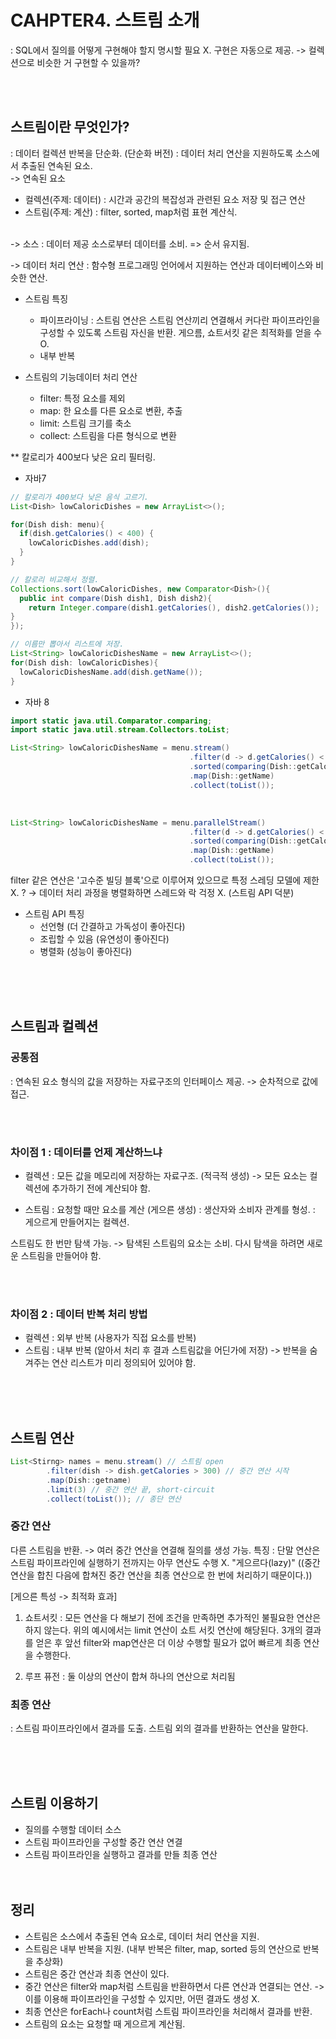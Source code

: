 # CAHPTER4. 스트림 소개
: SQL에서 질의를 어떻게 구현해야 할지 명시할 필요 X. 구현은 자동으로 제공.
-> 컬렉션으로 비슷한 거 구현할 수 있을까?

<br><br>

## 스트림이란 무엇인가?
: 데이터 컬렉션 반복을 단순화. (단순화 버전)
: 데이터 처리 연산을 지원하도록 소스에서 추출된 연속된 요소. <br>
-> 연속된 요소
- 컬렉션(주제: 데이터) : 시간과 공간의 복잡성과 관련된 요소 저장 및 접근 연산
- 스트림(주제: 계산) : filter, sorted, map처럼 표현 계산식.
<br><br>

-> 소스
: 데이터 제공 소스로부터 데이터를 소비. => 순서 유지됨.

-> 데이터 처리 연산
: 함수형 프로그래밍 언어에서 지원하는 연산과 데이터베이스와 비슷한 연산.

* 스트림 특징
  - 파이프라이닝 : 스트림 연산은 스트림 연산끼리 연결해서 커다란 파이프라인을 구성할 수 있도록 스트림 자신을 반환. 게으름, 쇼트서킷 같은 최적화를 얻을 수 O.
  - 내부 반복
 
* 스트림의 기능데이터 처리 연산
  * filter: 특정 요소를 제외
  * map: 한 요소를 다른 요소로 변환, 추출
  * limit: 스트림 크기를 축소
  * collect: 스트림을 다른 형식으로 변환



** 칼로리가 400보다 낮은 요리 필터링.
* 자바7
```java
// 칼로리가 400보다 낮은 음식 고르기.
List<Dish> lowCaloricDishes = new ArrayList<>();

for(Dish dish: menu){
  if(dish.getCalories() < 400) {
    lowCaloricDishes.add(dish);
  }
}

// 칼로리 비교해서 정렬.
Collections.sort(lowCaloricDishes, new Comparator<Dish>(){
  public int compare(Dish dish1, Dish dish2){
    return Integer.compare(dish1.getCalories(), dish2.getCalories());
}
});

// 이름만 뽑아서 리스트에 저장.
List<String> lowCaloricDishesName = new ArrayList<>();
for(Dish dish: lowCaloricDishes){
  lowCaloricDishesName.add(dish.getName());
}
```

* 자바 8
```java
import static java.util.Comparator.comparing;
import static java.util.stream.Collectors.toList;

List<String> lowCaloricDishesName = menu.stream()
                                        .filter(d -> d.getCalories() < 400)
                                        .sorted(comparing(Dish::getCalories)
                                        .map(Dish::getName)
                                        .collect(toList());
```

<br>

```java
List<String> lowCaloricDishesName = menu.parallelStream()
                                        .filter(d -> d.getCalories() < 400)
                                        .sorted(comparing(Dish::getCalories)
                                        .map(Dish::getName)
                                        .collect(toList());
```

filter 같은 연산은 '고수준 빌딩 블록'으로 이루어져 있으므로 특정 스레딩 모델에 제한 X. ?
-> 데이터 처리 과정을 병렬화하면 스레드와 락 걱정 X. (스트림 API 덕분) <br>

* 스트림 API 특징
  - 선언형 (더 간결하고 가독성이 좋아진다)
  - 조립할 수 있음 (유연성이 좋아진다)
  - 병렬화 (성능이 좋아진다)

<br><br><br>


## 스트림과 컬렉션
### 공통점 
: 연속된 요소 형식의 값을 저장하는 자료구조의 인터페이스 제공. -> 순차적으로 값에 접근.

<br><br>
### 차이점 1 : 데이터를 언제 계산하느냐

- 컬렉션 : 모든 값을 메모리에 저장하는 자료구조. (적극적 생성)
-> 모든 요소는 컬렉션에 추가하기 전에 계산되야 함.
  
- 스트림 : 요청할 때만 요소를 계산 (게으른 생성)
: 생산자와 소비자 관계를 형성.
: 게으르게 만들어지는 컬렉션.

스트림도 한 번만 탐색 가능. -> 탐색된 스트림의 요소는 소비.
다시 탐색을 하려면 새로운 스트림을 만들어야 함.

<br><br>
### 차이점 2 : 데이터 반복 처리 방법

- 컬렉션 : 외부 반복 (사용자가 직접 요소를 반복)
- 스트림 : 내부 반복 (알아서 처리 후 결과 스트림값을 어딘가에 저장)
-> 반복을 숨겨주는 연산 리스트가 미리 정의되어 있어야 함.

<br><br><br>

## 스트림 연산

```java
List<Stirng> names = menu.stream() // 스트림 open
		.filter(dish -> dish.getCalories > 300) // 중간 연산 시작
		.map(Dish::getname)
		.limit(3) // 중간 연산 끝, short-circuit
		.collect(toList()); // 종단 연산
```

### 중간 연산
다른 스트림을 반환. -> 여러 중간 연산을 연결해 질의를 생성 가능.
특징 : 단말 연산은 스트림 파이프라인에 실행하기 전까지는 아무 연산도 수행 X. "게으르다(lazy)"
((중간 연산을 합친 다음에 합쳐진 중간 연산을 최종 연산으로 한 번에 처리하기 때문이다.))

[게으른 특성 -> 최적화 효과]
1. 쇼트서킷
: 모든 연산을 다 해보기 전에 조건을 만족하면 추가적인 불필요한 연산은 하지 않는다. 위의 예시에서는 limit 연산이 쇼트 서킷 연산에 해당된다. 3개의 결과를 얻은 후 앞선 filter와 map연산은 더 이상 수행할 필요가 없어 빠르게 최종 연산을 수행한다.


2. 루프 퓨전
: 둘 이상의 연산이 합쳐 하나의 연산으로 처리됨

### 최종 연산
: 스트림 파이프라인에서 결과를 도출. 스트림 외의 결과를 반환하는 연산을 말한다.

<br><br><br>

## 스트림 이용하기
- 질의를 수행할 데이터 소스
- 스트림 파이프라인을 구성할 중간 연산 연결
- 스트림 파이프라인을 실행하고 결과를 만들 최종 연산
<br><br><br>
## 정리
- 스트림은 소스에서 추출된 연속 요소로, 데이터 처리 연산을 지원.
- 스트림은 내부 반복을 지원. (내부 반복은 filter, map, sorted 등의 연산으로 반복을 추상화)
- 스트림은 중간 연산과 최종 연산이 있다.
- 중간 연산은 filter와 map처럼 스트림을 반환하면서 다른 연산과 연결되는 연산.
  -> 이를 이용해 파이프라인을 구성할 수 있지만, 어떤 결과도 생성 X.
- 최종 연산은 forEach나 count처럼 스트림 파이프라인을 처리해서 결과를 반환.
- 스트림의 요소는 요청할 때 게으르게 계산됨.
